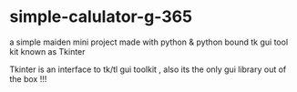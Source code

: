 # simple-calulator-g-365
 a simple maiden mini project
 made with python & python bound tk gui tool kit known as Tkinter
 
Tkinter is an interface to tk/tl gui toolkit , also its the only gui library out of the box !!!
